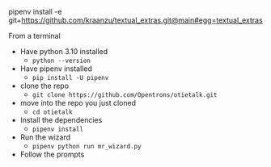 pipenv install -e git+https://github.com/kraanzu/textual_extras.git@main#egg=textual_extras

From a terminal

- Have python 3.10 installed
  - `python --version`
- Have pipenv installed
  - `pip install -U pipenv`
- clone the repo
    - `git clone https://github.com/Opentrons/otietalk.git`
- move into the repo you just cloned
    - `cd otietalk`
- Install the dependencies
    - `pipenv install`
- Run the wizard
    - `pipenv python run mr_wizard.py`
- Follow the prompts
